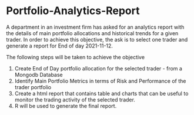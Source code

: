 # Portfolio-Analytics-Report
A department in an investment firm  has asked for an analytics report with the details of main portfolio allocations and historical trends for a given trader. In order to achieve this objective, the ask is to select one trader and generate a report for End of day 2021-11-12.

The following steps will be taken to achieve the objective

1. Create End of Day portfolio allocation for the selected trader - from a Mongodb Database 
2. Identify Main Portfolio Metrics in terms of Risk and Performance of the trader portfolio
3. Create a html report that contains table and charts that can be useful to monitor the trading activity of the selected trader.
4. R will be used to generate the final report. 
